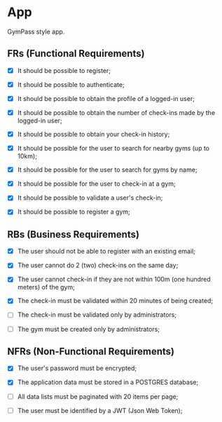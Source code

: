 # App

GymPass style app.

## FRs (Functional Requirements)
- [x] It should be possible to register;
- [x] It should be possible to authenticate;
- [x] It should be possible to obtain the profile of a logged-in user;
- [x] It should be possible to obtain the number of check-ins made by the logged-in user;
- [x] It should be possible to obtain your check-in history;
- [x] It should be possible for the user to search for nearby gyms (up to 10km);
- [x] It should be possible for the user to search for gyms by name;
- [x] It should be possible for the user to check-in at a gym;
- [x] It should be possible to validate a user's check-in;
- [x] It should be possible to register a gym;


## RBs (Business Requirements)
- [x] The user should not be able to register with an existing email;
- [x] The user cannot do 2 (two) check-ins on the same day;
- [x] The user cannot check-in if they are not within 100m (one hundred meters) of the gym;
- [x] The check-in must be validated within 20 minutes of being created;
- [ ] The check-in must be validated only by administrators;
- [ ] The gym must be created only by administrators;


## NFRs (Non-Functional Requirements)
- [x] The user's password must be encrypted;
- [x] The application data must be stored in a POSTGRES database;
- [ ] All data lists must be paginated with 20 items per page;
- [ ] The user must be identified by a JWT (Json Web Token);

